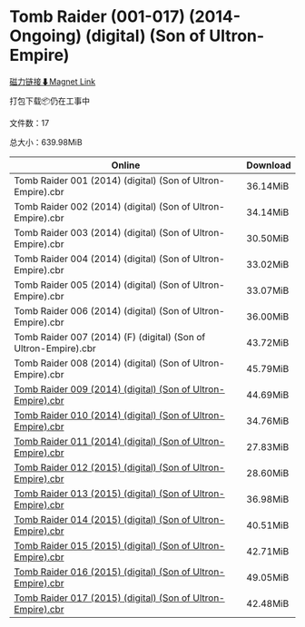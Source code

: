 # Tomb Raider (001-017) (2014-Ongoing) (digital) (Son of Ultron-Empire)

[磁力链接⬇Magnet Link](magnet:?xt=urn:btih:fb28af9cb66e0889fc20d34f720982c582caab43&dn=Tomb%20Raider%20%28001-017%29%20%282014-Ongoing%29%20%28digital%29%20%28Son%20of%20Ultron-Empire%29)

打包下载📦仍在工事中

文件数：17

总大小：639.98MiB

Online | Download
--- | ---
Tomb Raider 001 (2014) (digital) (Son of Ultron-Empire).cbr | 36.14MiB
Tomb Raider 002 (2014) (digital) (Son of Ultron-Empire).cbr | 34.14MiB
Tomb Raider 003 (2014) (digital) (Son of Ultron-Empire).cbr | 30.50MiB
Tomb Raider 004 (2014) (digital) (Son of Ultron-Empire).cbr | 33.02MiB
Tomb Raider 005 (2014) (digital) (Son of Ultron-Empire).cbr | 33.07MiB
Tomb Raider 006 (2014) (digital) (Son of Ultron-Empire).cbr | 36.00MiB
Tomb Raider 007 (2014) (F) (digital) (Son of Ultron-Empire).cbr | 43.72MiB
Tomb Raider 008 (2014) (digital) (Son of Ultron-Empire).cbr | 45.79MiB
[Tomb Raider 009 (2014) (digital) (Son of Ultron-Empire).cbr](https://github.com/alicewish/markdown/blob/master/comic/Tomb-Raider-009-2014-digital-Son-of-Ultron-Empire-cbr.md) | 44.69MiB
[Tomb Raider 010 (2014) (digital) (Son of Ultron-Empire).cbr](https://github.com/alicewish/markdown/blob/master/comic/Tomb-Raider-010-2014-digital-Son-of-Ultron-Empire-cbr.md) | 34.76MiB
[Tomb Raider 011 (2014) (digital) (Son of Ultron-Empire).cbr](https://github.com/alicewish/markdown/blob/master/comic/Tomb-Raider-011-2014-digital-Son-of-Ultron-Empire-cbr.md) | 27.83MiB
[Tomb Raider 012 (2015) (digital) (Son of Ultron-Empire).cbr](https://github.com/alicewish/markdown/blob/master/comic/Tomb-Raider-012-2015-digital-Son-of-Ultron-Empire-cbr.md) | 28.60MiB
[Tomb Raider 013 (2015) (digital) (Son of Ultron-Empire).cbr](https://github.com/alicewish/markdown/blob/master/comic/Tomb-Raider-013-2015-digital-Son-of-Ultron-Empire-cbr.md) | 36.98MiB
[Tomb Raider 014 (2015) (digital) (Son of Ultron-Empire).cbr](https://github.com/alicewish/markdown/blob/master/comic/Tomb-Raider-014-2015-digital-Son-of-Ultron-Empire-cbr.md) | 40.51MiB
[Tomb Raider 015 (2015) (digital) (Son of Ultron-Empire).cbr](https://github.com/alicewish/markdown/blob/master/comic/Tomb-Raider-015-2015-digital-Son-of-Ultron-Empire-cbr.md) | 42.71MiB
[Tomb Raider 016 (2015) (digital) (Son of Ultron-Empire).cbr](https://github.com/alicewish/markdown/blob/master/comic/Tomb-Raider-016-2015-digital-Son-of-Ultron-Empire-cbr.md) | 49.05MiB
[Tomb Raider 017 (2015) (digital) (Son of Ultron-Empire).cbr](https://github.com/alicewish/markdown/blob/master/comic/Tomb-Raider-017-2015-digital-Son-of-Ultron-Empire-cbr.md) | 42.48MiB